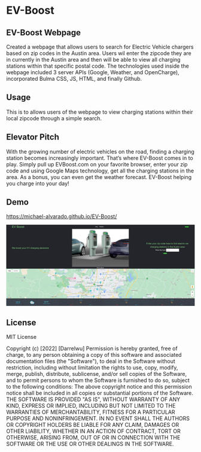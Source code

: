 # EV-Boost
 
## EV-Boost Webpage
 
Created a webpage that allows users to search for Electric Vehicle chargers based on zip codes in the Austin area. Users wil enter the zipcode they are in currently in the Austin area and then will be able to view all charging stations within that specific postal code. The technologies used inside the webpage included 3 server APIs (Google, Weather, and OpenCharge), incorporated Bulma CSS, JS, HTML, and finally Github. 

## Usage
This is to allows users of the webpage to view charging stations within their local zipcode through a simple search. 

## Elevator Pitch

With the growing number of electric vehicles on the road, finding a 
charging station becomes increasingly important.
That’s where EV-Boost comes in to play. Simply pull up EVBoost.com 
on your favorite browser, enter your zip code and using Google Maps 
technology, get all the charging stations in the area. As a bonus, you 
can even get the weather forecast. EV-Boost helping you charge into 
your day!
 
## Demo
https://michael-alvarado.github.io/EV-Boost/

<img src="./assets/images/website_image.jpg">



## License
 
MIT License
 
Copyright (c) [2022] [Darrelwu]
Permission is hereby granted, free of charge, to any person obtaining a copy of this software and associated documentation files (the "Software"), to deal in the Software without restriction, including without limitation the rights to use, copy, modify, merge, publish, distribute, sublicense, and/or sell copies of the Software, and to permit persons to whom the Software is furnished to do so, subject to the following conditions:
The above copyright notice and this permission notice shall be included in all copies or substantial portions of the Software.
THE SOFTWARE IS PROVIDED "AS IS", WITHOUT WARRANTY OF ANY KIND, EXPRESS OR IMPLIED, INCLUDING BUT NOT LIMITED TO THE WARRANTIES OF MERCHANTABILITY, FITNESS FOR A PARTICULAR PURPOSE AND NONINFRINGEMENT. IN NO EVENT SHALL THE AUTHORS OR COPYRIGHT HOLDERS BE LIABLE FOR ANY CLAIM, DAMAGES OR OTHER LIABILITY, WHETHER IN AN ACTION OF CONTRACT, TORT OR OTHERWISE, ARISING FROM, OUT OF OR IN CONNECTION WITH THE SOFTWARE OR THE USE OR OTHER DEALINGS IN THE SOFTWARE.
